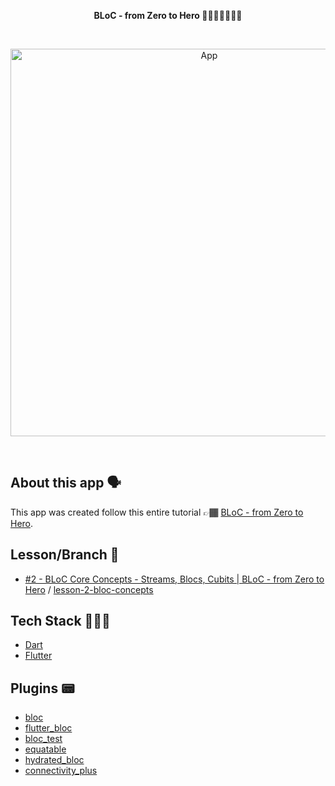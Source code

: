 <!-- header section -->
<p align="center">
  <span><b>BLoC - from Zero to Hero 🦸🏾‍♀️🦸🏾‍♂️🚀</b></span><br/>
</p>
<!-- header section END -->

<br/>

<!-- show case/gif section -->
<p align="center">
    <img alt="App" height="620" src="https://i.imgur.com/lPBwy9d.png" />
</p>
<!-- show case/gif section END -->

<br/>

<!-- about app and course section -->

## About this app 🗣

This app was created follow this entire tutorial 👉🏾 [BLoC - from Zero to Hero](https://www.youtube.com/playlist?list=PLptHs0ZDJKt_T-oNj_6Q98v-tBnVf-S_o).

## Lesson/Branch 🔖

- [#2 - BLoC Core Concepts - Streams, Blocs, Cubits | BLoC - from Zero to Hero](https://www.youtube.com/watch?v=toPtm6eyyeE&list=PLptHs0ZDJKt_T-oNj_6Q98v-tBnVf-S_o&index=3&t=437s) / [lesson-2-bloc-concepts](https://github.com/samuelematias/bloc_from_zero_to_hero/tree/lesson-2-bloc-concepts)
## Tech Stack 👩🏾‍💻

- [Dart](https://dart.dev/)
- [Flutter](https://flutter.dev/)

## Plugins 📟

- [bloc](https://pub.dev/packages/bloc)
- [flutter_bloc](https://pub.dev/packages/flutter_bloc)
- [bloc_test](https://pub.dev/packages/bloc_test)
- [equatable](https://pub.dev/packages/equatable)
- [hydrated_bloc](https://pub.dev/packages/hydrated_bloc)
- [connectivity_plus](https://pub.dev/packages/connectivity_plus)

<!-- about app and course section END -->
